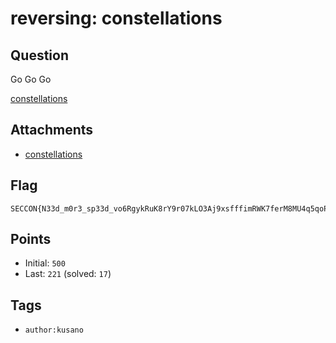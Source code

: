# reversing: constellations
## Question
Go Go Go

[constellations](files/constellations)

## Attachments
- [constellations](files/constellations)

## Flag
```
SECCON{N33d_m0r3_sp33d_vo6RgykRuK8rY9r07kLO3Aj9xsfffimRWK7ferM8MU4q5qoP32yKOaPyWcmCKyJ6yIgWJOBP5eTA8lgRl7u3JinsZPqlItrjnbsTIZ5uhnLCd5KsLcsena9wmdclyV7H_Wh47_1s_y0ur_b1r7h_51gn?}
```

## Points
- Initial: `500`
- Last: `221` (solved: `17`)

## Tags
- `author:kusano`
    